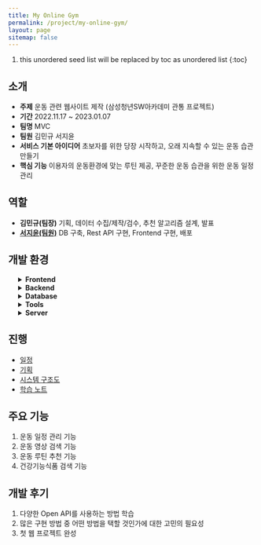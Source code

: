 ```yaml
---
title: My Online Gym
permalink: /project/my-online-gym/
layout: page
sitemap: false
---
```

<head>
  <style>
    details {
      padding-left: 20px;
    }
    details summary {
      cursor: pointer;
      font-weight: bolder;
    }
    details summary div {
      padding-left: 25px;
    }
  </style>
</head>

1. this unordered seed list will be replaced by toc as unordered list
{:toc}

## 소개
- **주제** 운동 관련 웹사이트 제작 (삼성청년SW아카데미 관통 프로젝트)
- **기간** 2022.11.17 ~ 2023.01.07
- **팀명** MVC
- **팀원** 김민규 서지윤
- **서비스 기본 아이디어** 초보자를 위한 당장 시작하고, 오래 지속할 수 있는 운동 습관 만들기
- **핵심 기능** 이용자의 운동환경에 맞는 루틴 제공, 꾸준한 운동 습관을 위한 운동 일정 관리

## 역할
- <b>김민규(팀장)</b> 기획, 데이터 수집/제작/검수, 추천 알고리즘 설계, 발표
- [<b>서지윤(팀원)</b>](https://github.com/Jeeyoun-S) DB 구축, Rest API 구현, Frontend 구현, 배포

## 개발 환경
<details>
  <summary>Frontend</summary>
  <div>
    <ul>
      <li>
        <img src="https://img.shields.io/badge/vue2-4FC08D?style=flat&logo=vue.js&logoColor=white">
      </li>
      <li>
        <img src="https://img.shields.io/badge/Visual Studio Code-007ACC?style=flat&logo=VisualStudioCode&logoColor=white"> 
      </li>
      <li>
        <img src="https://img.shields.io/badge/HTML5-E34F26?style=flat&logo=HTML5&logoColor=white"> 
      </li>
      <li>
        <img src="https://img.shields.io/badge/CSS3-1572B6?style=flat&logo=CSS3&logoColor=white"> 
      </li>
      <li>
        <img src="https://img.shields.io/badge/Javascript-F7DF1E?style=flat&logo=Javascript&logoColor=white"> 
      </li>
      <li>
        <img src="https://img.shields.io/badge/Vue Bootstrap-7952B3?style=flat&logo=Bootstrap&logoColor=white">
      </li>
    </ul>
  </div>
</details>

<details>
  <summary>Backend</summary>
  <div>
    <img src="https://img.shields.io/badge/Spring Boot-6DB33F?style=flat&logo=SpringBoot&logoColor=white"> 
    <img src="https://img.shields.io/badge/Eclipse IDE-2C2255?style=flat&logo=EclipseIDE&logoColor=white"> 
    <img src="https://img.shields.io/badge/Java8-007396?style=flat&logo=Java&logoColor=white"> 
    <img src="https://img.shields.io/badge/Apache Maven-C71A36?style=flat&logo=ApacheMaven&logoColor=white"> 
    <img src="https://img.shields.io/badge/Swagger3-85EA2D?style=flat&logo=Swagger&logoColor=white"> 
    <img src="https://img.shields.io/badge/mybatis-000000?style=flat&logo=MyBatis&logoColor=white">
  </div>
</details>

<details>
  <summary>Database</summary>
  <div>
    <ul>
      <li>
        <img src="https://img.shields.io/badge/MySQL-4479A1?style=flat&logo=mysql&logoColor=white"> 
      </li>
      <li>
        <img src="https://img.shields.io/badge/JSON-000000?style=flat&logo=JSON&logoColor=white">
      </li>
    </ul>
  </div>
</details>

<details>
  <summary>Tools</summary>
  <div>
  <ul>
      <li>
        <img src="https://img.shields.io/badge/Notion-000000?style=flat&logo=Notion&logoColor=white"> 
      </li>
      <li>
        <img src="https://img.shields.io/badge/GitLab-FC6D26?style=flat&logo=GitLab&logoColor=white">
      </li>
    </ul>
  </div>
</details>

<details>
  <summary>Server</summary>
  <div>
    <ul>
      <li>
        <img src="https://img.shields.io/badge/Microsoft Azure-0078D4?style=flat&logo=MicrosoftAzure&logoColor=white"> 
      </li>
      <li>
        <img src="https://img.shields.io/badge/Linux-FCC624?style=flat&logo=Linux&logoColor=white"> 
      </li>
      <li>
        <img src="https://img.shields.io/badge/Powershell-5391FE?style=flat&logo=Powershell&logoColor=white">
      </li>
    </ul>
  </div>
</details>

## 진행
- [일정](schedule)
- [기획](plan-and-design)
- [시스템 구조도](architecture)
- [학습 노트](notes)

## 주요 기능
1. 운동 일정 관리 기능
2. 운동 영상 검색 기능
3. 운동 루틴 추천 기능
4. 건강기능식품 검색 기능

## 개발 후기
1. 다양한 Open API를 사용하는 방법 학습
2. 많은 구현 방법 중 어떤 방법을 택할 것인가에 대한 고민의 필요성
3. 첫 웹 프로젝트 완성
